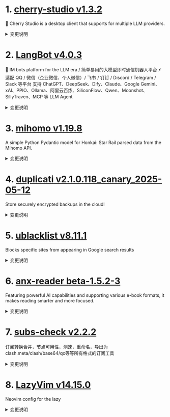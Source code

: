 
# 1. [cherry-studio v1.3.2](https://github.com/CherryHQ/cherry-studio/releases/tag/v1.3.2)  
🍒 Cherry Studio is a desktop client that supports for multiple LLM providers.
<details>
<summary>变更说明</summary>

## ⚠️ 更新务必备份数据，如果没有备份数据，升级后无法降级
#
### v1.3.x 测试版本讨论区：
#
## What's Changed
* fix: ensure modelId is case-insensitive in findTokenLimit function  
* docs: Improve the README for better readability  
* fix: copilot annotation bug  
* chore(workflows): update workflows for new repo structure  
* fix: multi-window entry html  
* feat(i18n): add page zoom settings in English, Japanese, and Russian …  
* feat: add undo functionality to agent prompt generation  
* revert: openai compatible type  
* fix: OpenAIResponseProvider summaryForSearch impl model wrong  
* feature: Hide disabled options for web search  
#
## New Contributors
*  made their first contribution in 

**Full Changelog**:   

</details>

# 2. [LangBot v4.0.3](https://github.com/RockChinQ/LangBot/releases/tag/v4.0.3)  
🤩 IM bots platform for the LLM era / 简单易用的大模型即时通信机器人平台 ⚡️ 适配 QQ / 微信（企业微信、个人微信）/ 飞书 / 钉钉 / Discord / Telegram / Slack 等平台 支持 ChatGPT、DeepSeek、Dify、Claude、Google Gemini、xAI、PPIO、Ollama、阿里云百炼、SiliconFlow、Qwen、Moonshot、SillyTraven、MCP 等 LLM Agent
<details>
<summary>变更说明</summary>

**Full Changelog**: 
  

</details>

# 3. [mihomo v1.19.8](https://github.com/MetaCubeX/mihomo/releases/tag/v1.19.8)  
A simple Python Pydantic model for Honkai: Star Rail parsed data from the Mihomo API.
<details>
<summary>变更说明</summary>

## What's Changed
* For security reasons, the "path" parameter of `/configs` in the restful api has been restricted, and its directory also needs to be in **workdir** or `SAFE_PATHS`.
* Other incompatible updates are the same as v1.19.6:
> * For security reasons, all paths appearing in the configuration file will be limited to **workdir** (regardless of whether they are relative or absolute). If there is a specific need, please specify additional safe paths by setting the `SAFE_PATHS` environment variable while ensuring safety. The syntax of this environment variable is the same as the PATH environment variable parsing rules of this operating system (i.e., semicolon-separated under Windows and colon-separated under other systems)
> * In addition, support for specifying `routing-mark` and `interface-name` for `proxy-groups` has been removed. Please specify the relevant parameters in `proxies` directly.
* Note: The **workdir** mentioned above is specified by the `-d` parameter when the program is started or the `CLASH_HOME_DIR` environment variable. If neither of the above is specified, the default is:
  * on Unix systems, `$HOME/.config/mihomo`.
  * on Windows, `%USERPROFILE%/.config/mihomo`.

## BUG & Fix
* 6e35cf93 fix: truncated UDP response in system dns  

## Maintenance
* 21166408 chore: the updateConfigs api also adds a check for `SAFE_PATHS` 
* 23e2d3a1 chore: rebuild provider load 
* 266fb038 chore: update dependencies 
* 76e9607f chore: move start healthcheck.process from New to Initial in provider avoid panic cause by build-in proxy have not set to tunnel 

**Full Changelog**: 
  

</details>

# 4. [duplicati v2.1.0.118_canary_2025-05-12](https://github.com/duplicati/duplicati/releases/tag/v2.1.0.118_canary_2025-05-12)  
Store securely encrypted backups in the cloud!
<details>
<summary>变更说明</summary>

This release is a canary release intended to be used for testing.
#
# Major changes in this version
This version has a number of minor fixes and a major rewrite of the the "repair" command.
The logic for the "repair" command is that it should be possible to recover loss of `.dblock` files, if the data is still present locally.
This logic has been fixed in multiple ways and now also supports recovering data, even if no individual `.dblock` volumes can be fully recovered.
In this case, the repair will recreate as much data as possible in new `.dblock` files, and configure it so as many files as possible are available.

The `purge-broken-files` can be used after repair has failed to recover eveything, and will only purge the files that were lost.
The `purge-broken-files` command has also been updated to support using incorrect metadata, such that files are not purged if they are only missing metadata.

There are again numerous fixes to ngclient, including some faster browsing of restore contents, and better remote validation of folder contents.
The UI now supports a number of different languages.
#
## Database version upgrade to v16
The local database is again upgraded with two index changes for correctness and performance.
The bundled `Duplicati.CommandLine.DatabaseTool.exe` / `duplicati-database-tool` can downgrade databases.
Since the change is only index addition, there is no data loss on downgrades.
#

## Detailed list of changes:
- Support `CACHEDIR.TAG` as a default exclude file marker
- Improved `list-broken-files` to more accurately show contents, thanks 
- Added new faster API for listing restores (only used in ngclient)
- Added new API for testing to check for existing files (only used in ngclient)
- Updated translations, thanks to all the translators
- Fixed pCloud OAuth url in CLI
- Improved logic for combining Regex filters, thanks 
- Improved error parsing for `box.com` backend
- Simplified log closing to avoid cases where the log file is kept open
- Prevent database actions when delete is invoked with no versions to delete
- Updated throttle library to force more smooth output
- Tracking task metadata (start/stop time) for better log scoping
- Fixed AuthID not being reported as a password property
- Removed CloudFiles backend
- Fixed issue with throttle not working correctly on some backends
- Fixed an issue with rclone giving errors after each operation
- Fixed repair command to support repairs with partial data available
- Updated local DB schema to v16 (two new indexes)
- Fixed scheduling order when starting a backup
- Fixed case where warnings were emitted if the local data contains duplicates during repair, thanks  and 
- Updated iDrivee2 to use HttpClient
- Updated TahoeLAFS to use HttpClient
- Removed long-standing `FIXMEGlobal` class
- Fixed issue with `server-util` timing out after 15 min, if using the `--wait` option
#
## Ngclient changes:
- Fixed "Export as commandline"
- Prevent GUI commandline from sending empty arguments
- Fixed some options were missing from the commandline view
- Added some confirmation dialogs
- Added indicator to show if backup is encrypted
- Improved notification state not always showing errors
- Fixed issue with multiple request fired on restore browsing
- Updated restore to use new faster API, if available
- Fixed issue with percent-encoded paths from configuration import
- Fixed issues with Test button not detecting SSL certificates or SSH key changes in all places
- Updated the Test button to check for existing files if the API is available
- Stop restore attempts early on known fatal errors (passphrase missing, empty folder, etc)
- Fixed an issue with advanced option lists not showing the correct labels
- Added a restore progress page
- Support multiple root folders on restore
- Test destination has a spinner while active
- Added spinners for long-running tasks from the start page
- Added TahoeLAFS UI
- Fixed the Live logs area
- Added multiple languages to the UI, thanks to all the translators
- Updated login page and loading indicator  

</details>

# 5. [ublacklist v8.11.1](https://github.com/iorate/ublacklist/releases/tag/v8.11.1)  
Blocks specific sites from appearing in Google search results
<details>
<summary>变更说明</summary>

##  (2025-05-12)


### Bug Fixes

* **serpinfo:** reject invalid prop names 
* update website URLs. Ref  


### Performance Improvements

* **serpinfo:** improve performance 




---
This release is also available on:
- 
- ~~~~  

</details>

# 6. [anx-reader beta-1.5.2-3](https://github.com/Anxcye/anx-reader/releases/tag/beta-1.5.2-3)  
Featuring powerful AI capabilities and supporting various e-book formats, it makes reading smarter and more focused. 
<details>
<summary>变更说明</summary>

## 1.5.2
- Feat: iOS dark and tinted icons
- Feat: Custom reading background image
- Feat: Import any custom reading background
- Feat: Custom writing direction(Horizontal, Vertical)
- Fix: WebDAV sync may override cloud data
- Fix: TTS may stop when encountering some punctuation
- Fix: Background image stretched in scroll mode
- Fix: Hide scrollbar in scroll mode
- Fix: Vertical margin prompt is not clear in vertical mode
- Fix: Click position cannot be recognized in vertical mode
- Fix: WebDAV sync may override cloud data with special characters
- Fix: Reduce TTS reading interval time

- 新增：iOS 深色、着色图标
- 新增：设置阅读背景图片
- 新增：导入任意自定义阅读背景
- 新增：可以选择文字方向（横排、竖排）
- 修复：WebDAV 同步时可能会覆盖云端数据
- 修复：遇到部分标点时朗读停止
- 修复：滚动模式下，背景图片被拉伸
- 修复：在滚动模式下隐藏滚动条
- 修复：竖排模式下，边距调节提示不够明确
- 修复：竖排模式下，点击位置无法正确识别
- 修复：包含特殊字符的文件名无法通过 WebDAV 同步
- 修复：减小 TTS 朗读间隔时间  

</details>

# 7. [subs-check v2.2.2](https://github.com/beck-8/subs-check/releases/tag/v2.2.2)  
订阅转换合并，节点可用性，测速，重命名，导出为clash.meta/clash/base64/qx等等所有格式的订阅工具
<details>
<summary>变更说明</summary>

## Changelog
* 73fe38716a1c7967719fa81516e91ea8c8fcea33 fix: 临时注释ss mux，防止卡住

  

</details>

# 8. [LazyVim v14.15.0](https://github.com/LazyVim/LazyVim/releases/tag/v14.15.0)  
Neovim config for the lazy
<details>
<summary>变更说明</summary>

##  (2025-05-12)


### Features

* **chezmoi:** enhance fzf-lua chezmoi picker and add snacks.dasbhoard entry  
* **keymaps:** show lang when opening treesitter inspect 
* **octo:** add support for snacks picker  
* **snippets:** mini.snippets standalone and blink.resubscribe  


### Bug Fixes

* **blink:** make sure to use `LazyVim.config.icons.kinds`  
* **blink:** remove unnecessary `sources` from `cmdline`  
* **copilot-chat:** switch from deprecated picker integrations  
* **mason:** rename and pin to v1 
* **snacks.picker:** remove redundant leader-gc keymap. Closes    

</details>

